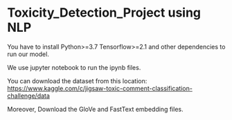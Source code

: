 # Toxicity_Detection_Project using NLP

You have to install 
Python>=3.7
Tensorflow>=2.1
and other dependencies to run our model. 

We use jupyter notebook to run the ipynb files.

You can download the dataset from this location:
https://www.kaggle.com/c/jigsaw-toxic-comment-classification-challenge/data

Moreover,
Download the GloVe and FastText embedding files. 
